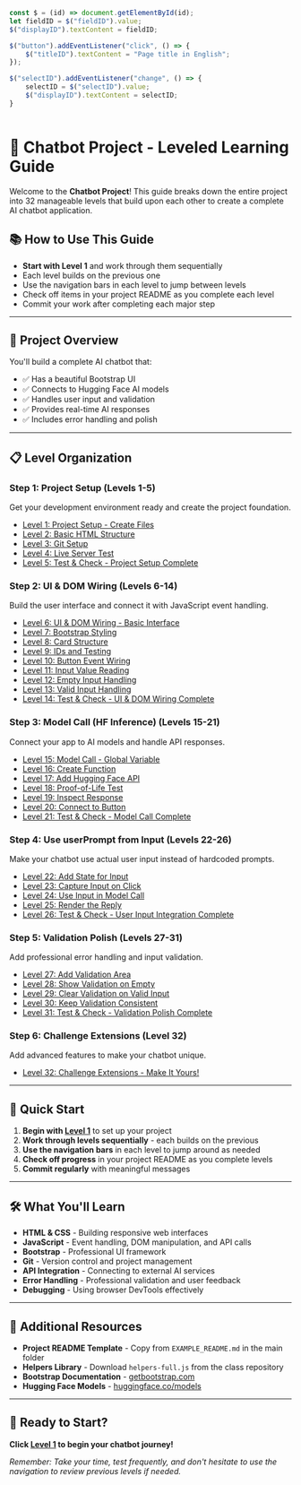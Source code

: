 ```js
const $ = (id) => document.getElementById(id);
let fieldID = $("fieldID").value;
$("displayID").textContent = fieldID;

$("button").addEventListener("click", () => {
    $("titleID").textContent = "Page title in English";
});

$("selectID").addEventListener("change", () => {
    selectID = $("selectID").value;
    $("displayID").textContent = selectID;
}



```


# 🧪 Chatbot Project - Leveled Learning Guide

Welcome to the **Chatbot Project**! This guide breaks down the entire project into 32 manageable levels that build upon each other to create a complete AI chatbot application.

## 📚 How to Use This Guide

- **Start with Level 1** and work through them sequentially
- Each level builds on the previous one
- Use the navigation bars in each level to jump between levels
- Check off items in your project README as you complete each level
- Commit your work after completing each major step

---

## 🎯 Project Overview

You'll build a complete AI chatbot that:
- ✅ Has a beautiful Bootstrap UI
- ✅ Connects to Hugging Face AI models
- ✅ Handles user input and validation
- ✅ Provides real-time AI responses
- ✅ Includes error handling and polish

---

## 📋 Level Organization

### **Step 1: Project Setup** (Levels 1-5)
Get your development environment ready and create the project foundation.

- [Level 1: Project Setup - Create Files](./chatbot-lv-1.md)
- [Level 2: Basic HTML Structure](./chatbot-lv-2.md)
- [Level 3: Git Setup](./chatbot-lv-3.md)
- [Level 4: Live Server Test](./chatbot-lv-4.md)
- [Level 5: Test & Check - Project Setup Complete](./chatbot-lv-5.md)

### **Step 2: UI & DOM Wiring** (Levels 6-14)
Build the user interface and connect it with JavaScript event handling.

- [Level 6: UI & DOM Wiring - Basic Interface](./chatbot-lv-6.md)
- [Level 7: Bootstrap Styling](./chatbot-lv-7.md)
- [Level 8: Card Structure](./chatbot-lv-8.md)
- [Level 9: IDs and Testing](./chatbot-lv-9.md)
- [Level 10: Button Event Wiring](./chatbot-lv-10.md)
- [Level 11: Input Value Reading](./chatbot-lv-11.md)
- [Level 12: Empty Input Handling](./chatbot-lv-12.md)
- [Level 13: Valid Input Handling](./chatbot-lv-13.md)
- [Level 14: Test & Check - UI & DOM Wiring Complete](./chatbot-lv-14.md)

### **Step 3: Model Call (HF Inference)** (Levels 15-21)
Connect your app to AI models and handle API responses.

- [Level 15: Model Call - Global Variable](./chatbot-lv-15.md)
- [Level 16: Create Function](./chatbot-lv-16.md)
- [Level 17: Add Hugging Face API](./chatbot-lv-17.md)
- [Level 18: Proof-of-Life Test](./chatbot-lv-18.md)
- [Level 19: Inspect Response](./chatbot-lv-19.md)
- [Level 20: Connect to Button](./chatbot-lv-20.md)
- [Level 21: Test & Check - Model Call Complete](./chatbot-lv-21.md)

### **Step 4: Use userPrompt from Input** (Levels 22-26)
Make your chatbot use actual user input instead of hardcoded prompts.

- [Level 22: Add State for Input](./chatbot-lv-22.md)
- [Level 23: Capture Input on Click](./chatbot-lv-23.md)
- [Level 24: Use Input in Model Call](./chatbot-lv-24.md)
- [Level 25: Render the Reply](./chatbot-lv-25.md)
- [Level 26: Test & Check - User Input Integration Complete](./chatbot-lv-26.md)

### **Step 5: Validation Polish** (Levels 27-31)
Add professional error handling and input validation.

- [Level 27: Add Validation Area](./chatbot-lv-27.md)
- [Level 28: Show Validation on Empty](./chatbot-lv-28.md)
- [Level 29: Clear Validation on Valid Input](./chatbot-lv-29.md)
- [Level 30: Keep Validation Consistent](./chatbot-lv-30.md)
- [Level 31: Test & Check - Validation Polish Complete](./chatbot-lv-31.md)

### **Step 6: Challenge Extensions** (Level 32)
Add advanced features to make your chatbot unique.

- [Level 32: Challenge Extensions - Make It Yours!](./chatbot-lv-32.md)

---

## 🚀 Quick Start

1. **Begin with [Level 1](./chatbot-lv-1.md)** to set up your project
2. **Work through levels sequentially** - each builds on the previous
3. **Use the navigation bars** in each level to jump around as needed
4. **Check off progress** in your project README as you complete levels
5. **Commit regularly** with meaningful messages

---

## 🛠️ What You'll Learn

- **HTML & CSS** - Building responsive web interfaces
- **JavaScript** - Event handling, DOM manipulation, and API calls
- **Bootstrap** - Professional UI framework
- **Git** - Version control and project management
- **API Integration** - Connecting to external AI services
- **Error Handling** - Professional validation and user feedback
- **Debugging** - Using browser DevTools effectively

---

## 📖 Additional Resources

- **Project README Template** - Copy from `EXAMPLE_README.md` in the main folder
- **Helpers Library** - Download `helpers-full.js` from the class repository
- **Bootstrap Documentation** - [getbootstrap.com](https://getbootstrap.com)
- **Hugging Face Models** - [huggingface.co/models](https://huggingface.co/models)

---

## 🎉 Ready to Start?

**Click [Level 1](./chatbot-lv-1.md) to begin your chatbot journey!**

*Remember: Take your time, test frequently, and don't hesitate to use the navigation to review previous levels if needed.*
